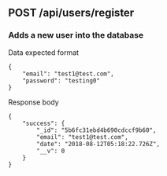 
## POST /api/users/register
### Adds a new user into the database

Data expected format
```
{
    "email": "test1@test.com",
    "password": "testing0"
}
```

Response body
```
{
    "success": {
        "_id": "5b6fc31ebd4b690cdccf9b60",
        "email": "test1@test.com",
        "date": "2018-08-12T05:18:22.726Z",
        "__v": 0
    }
}
```
